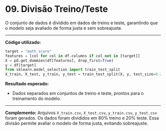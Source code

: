 # 09. Divisão Treino/Teste

O conjunto de dados é dividido em dados de treino e teste, garantindo que o modelo seja avaliado de forma justa e sem sobreajuste.

---

**Código utilizado:**
```python
target = "math score"
features = [col for col in df.columns if col not in [target]]
X = pd.get_dummies(df[features], drop_first=True)
y = df[target]
from sklearn.model_selection import train_test_split
X_train, X_test, y_train, y_test = train_test_split(X, y, test_size=0.2, random_state=42)
```

**Resultado esperado:**
- Dados separados em conjuntos de treino e teste, prontos para o treinamento do modelo.

---

**Complemento:**
Arquivos `X_train.csv`, `X_test.csv`, `y_train.csv`, `y_test.csv` foram gerados. Os dados foram divididos em 80% treino e 20% teste. Essa divisão permite avaliar o modelo de forma justa, evitando sobreajuste.